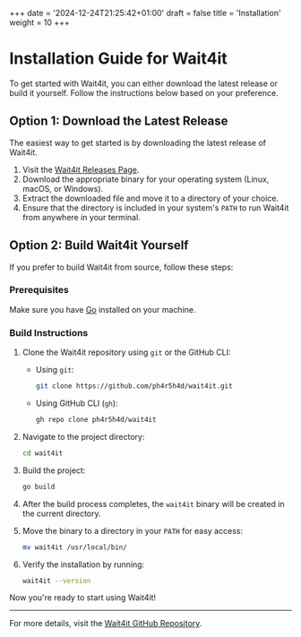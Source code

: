 +++
date = '2024-12-24T21:25:42+01:00'
draft = false
title = 'Installation'
weight = 10
+++
# Installation Guide for Wait4it

To get started with Wait4it, you can either download the latest release or build it yourself. Follow the instructions below based on your preference.

## Option 1: Download the Latest Release

The easiest way to get started is by downloading the latest release of Wait4it.

1. Visit the [Wait4it Releases Page](https://github.com/ph4r5h4d/wait4it/releases).
2. Download the appropriate binary for your operating system (Linux, macOS, or Windows).
3. Extract the downloaded file and move it to a directory of your choice.
4. Ensure that the directory is included in your system's `PATH` to run Wait4it from anywhere in your terminal.

## Option 2: Build Wait4it Yourself

If you prefer to build Wait4it from source, follow these steps:

### Prerequisites

Make sure you have [Go](https://golang.org/dl/) installed on your machine.

### Build Instructions

1. Clone the Wait4it repository using `git` or the GitHub CLI:

    - Using `git`:
      ```bash
      git clone https://github.com/ph4r5h4d/wait4it.git
      ```

    - Using GitHub CLI (`gh`):
      ```bash
      gh repo clone ph4r5h4d/wait4it
      ```

2. Navigate to the project directory:
    ```bash
    cd wait4it
    ```

3. Build the project:
    ```bash
    go build
    ```

4. After the build process completes, the `wait4it` binary will be created in the current directory.

5. Move the binary to a directory in your `PATH` for easy access:
    ```bash
    mv wait4it /usr/local/bin/
    ```

6. Verify the installation by running:
    ```bash
    wait4it --version
    ```

Now you're ready to start using Wait4it!

---

For more details, visit the [Wait4it GitHub Repository](https://github.com/ph4r5h4d/wait4it).
